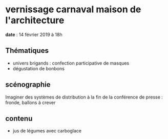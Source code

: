 # vernissage carnaval maison de l'architecture

**date** : 14 février 2019 à 18h

## Thématiques

* univers brigands : confection participative de masques
* dégustation de bonbons

## scénographie

Imaginer des systèmes de distribution à la fin de la conférence de presse : fronde, ballons à crever

## contenu

* jus de légumes avec carboglace